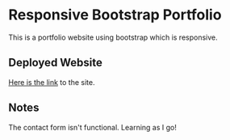 # Responsive Bootstrap Portfolio
This is a portfolio website using bootstrap which is responsive.
## Deployed Website
[Here is the link](https://tribeofbenjamin.github.io/Responsive-Bootstrap-Portfolio/) to the site.
## Notes
The contact form isn't functional. Learning as I go!


